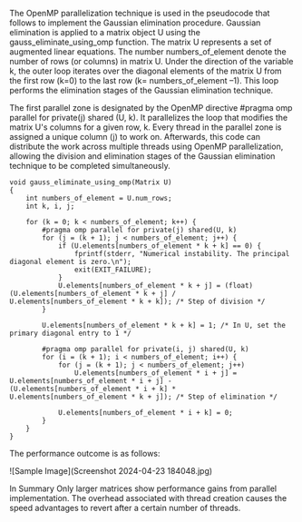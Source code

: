 The OpenMP parallelization technique is used in the pseudocode that follows to implement the Gaussian elimination procedure. Gaussian elimination is applied to a matrix object U using the gauss_eliminate_using_omp function. The matrix U represents a set of augmented linear equations. The number numbers_of_element denote the number of rows (or columns) in matrix U. Under the direction of the variable k, the outer loop iterates over the diagonal elements of the matrix U from the first row (k=0) to the last row (k= numbers_of_element –1). This loop performs the elimination stages of the Gaussian elimination technique.

The first parallel zone is designated by the OpenMP directive #pragma omp parallel for private(j) shared (U, k). It parallelizes the loop that modifies the matrix U's columns for a given row, k. Every thread in the parallel zone is assigned a unique column (j) to work on. Afterwards, this code can distribute the work across multiple threads using OpenMP parallelization, allowing the division and elimination stages of the Gaussian elimination technique to be completed simultaneously.

```
void gauss_eliminate_using_omp(Matrix U)
{
    int numbers_of_element = U.num_rows;
    int k, i, j;

    for (k = 0; k < numbers_of_element; k++) {
        #pragma omp parallel for private(j) shared(U, k)
        for (j = (k + 1); j < numbers_of_element; j++) {
            if (U.elements[numbers_of_element * k + k] == 0) {
                fprintf(stderr, "Numerical instability. The principal diagonal element is zero.\n");
                exit(EXIT_FAILURE);
            }
            U.elements[numbers_of_element * k + j] = (float)(U.elements[numbers_of_element * k + j] / U.elements[numbers_of_element * k + k]); /* Step of division */
        }

        U.elements[numbers_of_element * k + k] = 1; /* In U, set the primary diagonal entry to 1 */

        #pragma omp parallel for private(i, j) shared(U, k)
        for (i = (k + 1); i < numbers_of_element; i++) {
            for (j = (k + 1); j < numbers_of_element; j++)
                U.elements[numbers_of_element * i + j] = U.elements[numbers_of_element * i + j] - (U.elements[numbers_of_element * i + k] * U.elements[numbers_of_element * k + j]); /* Step of elimination */

            U.elements[numbers_of_element * i + k] = 0;
        }
    }
}
```

The performance outcome is as follows: 

![Sample Image](Screenshot 2024-04-23 184048.jpg) 

In Summary Only larger matrices show performance gains from parallel implementation. The overhead associated with thread creation causes the speed advantages to revert after a certain number of threads.
